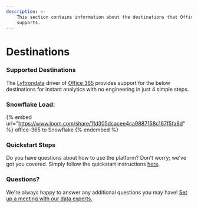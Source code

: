 ```yaml
---
description: >-
    This section contains information about the destinations that Office 365
    supports.
---
```


# Destinations

### Supported Destinations

The [Lyftrondata](https://www.lyftrondata.com/) driver of [Office 365](https://www.lyftrondata.com/integration/office-365/) provides support for the below destinations for instant analytics with no engineering in just 4 simple steps.

### Snowflake Load:

{% embed url="https://www.loom.com/share/11d305dcacee4ca9887158c167f5fa8d" %}
office-365 to Snowflake
{% endembed %}

### Quickstart Steps

Do you have questions about how to use the platform? Don't worry; we've got you covered. Simply follow the quickstart instructions [here](../../../quickstart-steps.md).

### Questions? <a href="#questions" id="questions"></a>

We're always happy to answer any additional questions you may have! [Set up a meeting with our data experts.](https://www.lyftrondata.com/book-a-meeting/)
